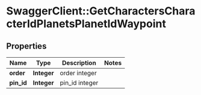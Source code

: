 # SwaggerClient::GetCharactersCharacterIdPlanetsPlanetIdWaypoint

## Properties
Name | Type | Description | Notes
------------ | ------------- | ------------- | -------------
**order** | **Integer** | order integer | 
**pin_id** | **Integer** | pin_id integer | 


